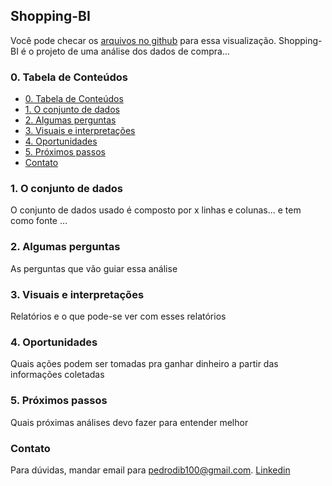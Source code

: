 ## Shopping-BI

Você pode checar os [arquivos no github](https://github.com/dibpedro/shopping-bi/) para essa visualização. Shopping-BI é o projeto de uma análise dos dados de compra...

### 0. Tabela de Conteúdos
* [0. Tabela de Conteúdos](#0-tabela-de-conteúdos)
* [1. O conjunto de dados](#1-o-conjunto-de-dados)
* [2. Algumas perguntas](#2-algumas-perguntas)
* [3. Visuais e interpretações](#3-visuais-e-interpretações)
* [4. Oportunidades](#4-oportunidades)
* [5. Próximos passos](#5-próximos-passos)
* [Contato](#contato)

### 1. O conjunto de dados

O conjunto de dados usado é composto por x linhas e colunas... e tem como fonte ...

### 2. Algumas perguntas

As perguntas que vão guiar essa análise

### 3. Visuais e interpretações

Relatórios e o que pode-se ver com esses relatórios

### 4. Oportunidades

Quais ações podem ser tomadas pra ganhar dinheiro a partir das informações coletadas

### 5. Próximos passos

Quais próximas análises devo fazer para entender melhor

### Contato

Para dúvidas, mandar email para pedrodib100@gmail.com.
[Linkedin](https://www.linkedin.com/in/pedro-dib-597700139/)
